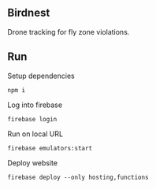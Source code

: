 ## Birdnest
Drone tracking for fly zone violations.


## Run

Setup dependencies
```
npm i
```

Log into firebase
```
firebase login
```

Run on local URL
```
firebase emulators:start
```

Deploy website
```
firebase deploy --only hosting,functions
```
